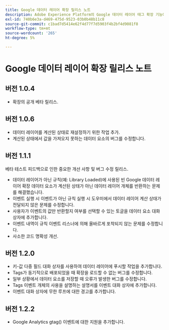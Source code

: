 ```yaml
---
title: Google 데이터 레이어 확장 릴리스 노트
description: Adobe Experience Platform의 Google 데이터 레이어 태그 확장 기능에 대한 최신 릴리스 정보입니다.
exl-id: 740b6e3a-d469-475d-9523-03b0b48b11c8
source-git-commit: c1bad7d5414e62f4d77f7d5903f4b2bf4d9081f8
workflow-type: tm+mt
source-wordcount: '265'
ht-degree: 5%

---
```


# Google 데이터 레이어 확장 릴리스 노트

## 버전 1.0.4

* 확장의 공개 베타 릴리스.

## 버전 1.0.6

* 데이터 레이어를 계산된 상태로 재설정하기 위한 작업 추가.
* 계산된 상태에서 값을 가져오지 못하는 데이터 요소의 버그를 수정합니다.

## 버전 1.1.1

베타 테스트 피드백으로 인한 중요한 개선 사항 및 버그 수정 릴리스.

* 데이터 레이어가 아닌 규칙(예: Library Loaded)에 사용된 빈 Google 데이터 레이어 확장 데이터 요소가 계산된 상태가 아닌 데이터 레이어 개체를 반환하는 문제를 해결했습니다.
* 이벤트 실행 시 이벤트가 아닌 규칙 실행 시 도우미에서 데이터 레이어 계산 상태가 전달되지 않은 문제를 수정합니다.
* 사용자가 이벤트의 값만 반환할지 여부를 선택할 수 있는 토글을 데이터 요소 대화 상자에 추가합니다.
* 이벤트 내역이 규칙 이벤트 리스너에 의해 올바르게 포착되지 않는 문제를 수정합니다.
* 사소한 코드 명확성 개선.

## 버전 1.2.0

* 키-값 다중 필드 대화 상자를 사용하여 데이터 레이어에 푸시할 작업을 추가합니다.
* Tags가 동기적으로 배포되었을 때 확장을 로드할 수 없는 버그를 수정합니다.
* 일부 상황에서 데이터 요소를 저장할 때 오류가 발생한 버그를 수정합니다.
* Tags 이벤트 개체의 사용을 설명하는 설명서를 이벤트 대화 상자에 추가합니다.
* 이벤트 대화 상자에 무한 루프에 대한 경고를 추가합니다.

## 버전 1.2.2

* Google Analytics gtag() 이벤트에 대한 지원을 추가합니다.
